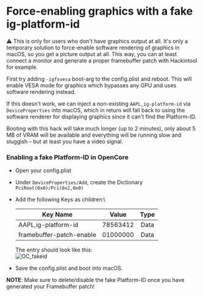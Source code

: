# Force-enabling graphics with a fake ig-platform-id

⚠️ This is only for users who don't have graphics output at all. It's only a temporary solution to force-enable software rendering of graphics in macOS, so you get a picture output at all. This way, you can at least connect a monitor and generate a proper framebuffer patch with Hackintool for example.

First try adding `-igfxvesa` boot-arg to the config.plist and reboot. This will enable VESA mode for graphics which bypasses any GPU and uses software rendering instead.

If this doesn't work, we can inject a non-existing `AAPL,ig-platform-id` via `DeviceProperties` into macOS, which in return will fall back to using the software renderer for displaying graphics since it can't find the Platform-ID.

Booting with this hack will take much longer (up to 2 minutes), only about 5 MB of VRAM will be available and everything will be running slow and sluggish – but at least you have a video signal.

### Enabling a fake Platform-ID in OpenCore

* Open your config.plist
* Under `DeviceProperties/Add`, create the Dictionary `PciRoot(0x0)/Pci(0x2,0x0)`
*   Add the following Keys as children:\


    | Key Name                 | Value    | Type |
    | ------------------------ | -------- | :--: |
    | AAPL,ig-platform-id      | 78563412 | Data |
    | framebuffer-patch-enable | 01000000 | Data |

    The entry should look like this:\
    ![OC\_fakeid](https://user-images.githubusercontent.com/76865553/174105739-517dc1da-58f3-45f1-976a-0e3e91afdaa5.png)
* Save the config.plist and boot into macOS.

**NOTE**: Make sure to delete/disable the fake Platform-ID once you have generated your Framebuffer patch!
